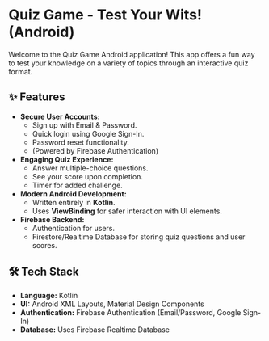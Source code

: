# Quiz Game - Test Your Wits! (Android)

Welcome to the Quiz Game Android application! This app offers a fun way to test your knowledge on a variety of topics through an interactive quiz format.

## ✨ Features

*   **Secure User Accounts:**
    *   Sign up with Email & Password.
    *   Quick login using Google Sign-In.
    *   Password reset functionality.
    *   (Powered by Firebase Authentication)
*   **Engaging Quiz Experience:**
    *   Answer multiple-choice questions.
    *   See your score upon completion.
    *   Timer for added challenge.
*   **Modern Android Development:**
    *   Written entirely in **Kotlin**.
    *   Uses **ViewBinding** for safer interaction with UI elements.
*   **Firebase Backend:**
    *   Authentication for users.
    *   Firestore/Realtime Database for storing quiz questions and user scores.

## 🛠️ Tech Stack

*   **Language:** Kotlin
*   **UI:** Android XML Layouts, Material Design Components
*   **Authentication:** Firebase Authentication (Email/Password, Google Sign-In)
*   **Database:** Uses Firebase Realtime Database
